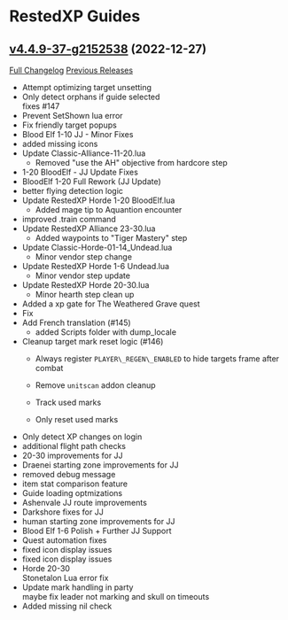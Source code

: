 # RestedXP Guides

## [v4.4.9-37-g2152538](https://github.com/RestedXP/RXPGuides/tree/215253822c974f0669b0d4174fc2e26a89d0c4cc) (2022-12-27)
[Full Changelog](https://github.com/RestedXP/RXPGuides/compare/v4.4.9...215253822c974f0669b0d4174fc2e26a89d0c4cc) [Previous Releases](https://github.com/RestedXP/RXPGuides/releases)

- Attempt optimizing target unsetting  
- Only detect orphans if guide selected  
    fixes #147  
- Prevent SetShown lua error  
- Fix friendly target popups  
- Blood Elf 1-10 JJ - Minor Fixes  
- added missing icons  
- Update Classic-Alliance-11-20.lua  
    * Removed "use the AH" objective from hardcore step  
- 1-20 BloodElf - JJ Update Fixes  
- BloodElf 1-20 Full Rework (JJ Update)  
- better flying detection logic  
- Update RestedXP Horde 1-20 BloodElf.lua  
    * Added mage tip to Aquantion encounter  
- improved .train command  
- Update RestedXP Alliance 23-30.lua  
    * Added waypoints to "Tiger Mastery" step  
- Update Classic-Horde-01-14\_Undead.lua  
    * Minor vendor step change  
- Update RestedXP Horde 1-6 Undead.lua  
    * Minor vendor step update  
- Update RestedXP Horde 20-30.lua  
    * Minor hearth step clean up  
- Added a xp gate for The Weathered Grave quest  
- Fix  
- Add French translation (#145)  
    * added Scripts folder with dump\_locale  
- Cleanup target mark reset logic (#146)  
    * Always register `PLAYER\_REGEN\_ENABLED` to hide targets frame after combat  
    * Remove `unitscan` addon cleanup  
    * Track used marks  
    * Only reset used marks  
- Only detect XP changes on login  
- additional flight path checks  
- 20-30 improvements for JJ  
- Draenei starting zone improvements for JJ  
- removed debug message  
- item stat comparison feature  
- Guide loading optmizations  
- Ashenvale JJ route improvements  
- Darkshore fixes for JJ  
- human starting zone improvements for JJ  
- Blood Elf 1-6 Polish + Further JJ Support  
- Quest automation fixes  
- fixed icon display issues  
- fixed icon display issues  
- Horde 20-30  
    Stonetalon Lua error fix  
- Update mark handling in party  
    maybe fix leader not marking and skull on timeouts  
- Added missing nil check  
